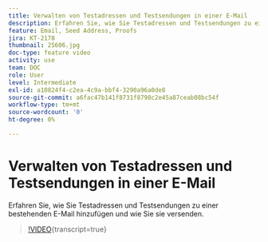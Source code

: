 ```yaml
---
title: Verwalten von Testadressen und Testsendungen in einer E-Mail
description: Erfahren Sie, wie Sie Testadressen und Testsendungen zu einer bestehenden E-Mail hinzufügen und wie Sie sie versenden.
feature: Email, Seed Address, Proofs
jira: KT-2178
thumbnail: 25606.jpg
doc-type: feature video
activity: use
team: DOC
role: User
level: Intermediate
exl-id: a10824f4-c2ea-4c9a-bbf4-3290a96a0de8
source-git-commit: a6fac47b141f8731f8798c2e45a87ceab08bc54f
workflow-type: tm+mt
source-wordcount: '0'
ht-degree: 0%

---
```


# Verwalten von Testadressen und Testsendungen in einer E-Mail

Erfahren Sie, wie Sie Testadressen und Testsendungen zu einer bestehenden E-Mail hinzufügen und wie Sie sie versenden.

>[!VIDEO](https://video.tv.adobe.com/v/35532?quality=12&learn=on&captions=ger){transcript=true}
